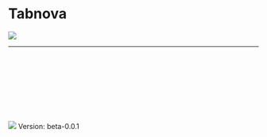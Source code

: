 # Tabnova

<img src=https://lordaxi.github.io/Tabnova-Assets/Tabnova.png>
<hr>
<br></br>
<br></br>
<br></br>
<br></br>
<img src=https://lordaxi.github.io/Tabnova-Assets/screenshot-beta-0.0.1.png>
Version: beta-0.0.1
